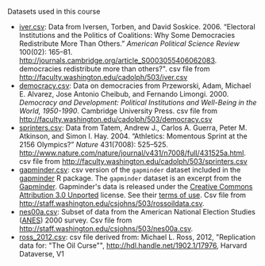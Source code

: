 <!--
.. title: Datasets
-->

Datasets used in this course

- [iver.csv](data/iver.csv): Data from Iversen, Torben, and David Soskice. 2006. “Electoral Institutions and the Politics of Coalitions: Why Some Democracies Redistribute More Than Others.” *American Political Science Review* 100(02): 165–81. http://journals.cambridge.org/article_S0003055406062083. democracies redistribute more than others?". csv file from <http://faculty.washington.edu/cadolph/503/iver.csv>
- [democracy.csv](data/democracy.csv): Data on democracies from Przeworski, Adam, Michael E. Alvarez, Jose Antonio Cheibub, and Fernando Limongi. 2000. *Democracy and Development: Political Institutions and Well-Being in the World, 1950-1990*. Cambridge University Press. csv file from <http://faculty.washington.edu/cadolph/503/democracy.csv>
- [sprinters.csv](data/sprinters.csv):  Data from Tatem, Andrew J., Carlos A. Guerra, Peter M. Atkinson, and Simon I. Hay. 2004. “Athletics: Momentous Sprint at the 2156 Olympics?” *Nature* 431(7008): 525–525. <http://www.nature.com/nature/journal/v431/n7008/full/431525a.html>. csv file from <http://faculty.washington.edu/cadolph/503/sprinters.csv>
- [gapminder.csv](data/gapminder.csv): csv version of the `gapminder` dataset included in the [gapminder](http://cran.r-project.org/web/packages/gapminder/index.html) R package. The `gapminder` dataset is an excerpt from the [Gapminder](http://gapminder.org). Gapminder's data is released under the [Creative Commons Attribution 3.0 Unported](https://creativecommons.org/licenses/by/3.0/us/) license. See their [terms of use](https://docs.google.com/document/u/0/pub?id=1POd-pBMc5vDXAmxrpGjPLaCSDSWuxX6FLQgq5DhlUhM).
  Csv file from <http://staff.washington.edu/csjohns/503/rossoildata.csv>.
- [nes00a.csv](data/nes00a.csv): Subset of data from the American National Election Studies ([ANES](http://www.electionstudies.org/)) 2000 survey.
  Csv file from <http://staff.washington.edu/csjohns/503/nes00a.csv>.
- [ross_2012.csv](data/ross_2012.csv): csv file derived from: Michael L. Ross, 2012, "Replication data for: "The Oil Curse"", <http://hdl.handle.net/1902.1/17976>, Harvard Dataverse, V1
